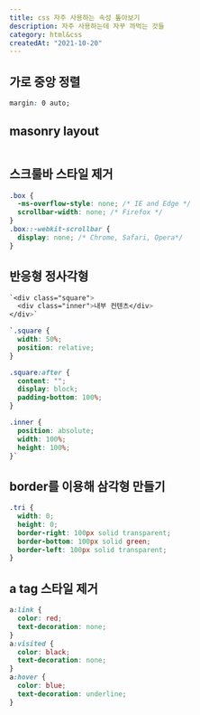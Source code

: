 ```yaml
---
title: css 자주 사용하는 속성 톺아보기
description: 자주 사용하는데 자꾸 까먹는 것들
category: html&css
createdAt: "2021-10-20"
---
```


## 가로 중앙 정렬

```css
margin: 0 auto;
```

## masonry layout

```css
```

## 스크룰바 스타일 제거

```css
.box {
  -ms-overflow-style: none; /* IE and Edge */
  scrollbar-width: none; /* Firefox */
}
.box::-webkit-scrollbar {
  display: none; /* Chrome, Safari, Opera*/
}
```

## 반응형 정사각형

```css
`<div class="square">
  <div class="inner">내부 컨텐츠</div>
</div>`

`.square {
  width: 50%;
  position: relative;
}

.square:after {
  content: "";
  display: block;
  padding-bottom: 100%;
}

.inner {
  position: absolute;
  width: 100%;
  height: 100%;
}`
```

## border를 이용해 삼각형 만들기

```css
.tri {
  width: 0;
  height: 0;
  border-right: 100px solid transparent;
  border-bottom: 100px solid green;
  border-left: 100px solid transparent;
}
```

## a tag 스타일 제거

```css
a:link {
  color: red;
  text-decoration: none;
}
a:visited {
  color: black;
  text-decoration: none;
}
a:hover {
  color: blue;
  text-decoration: underline;
}
```
